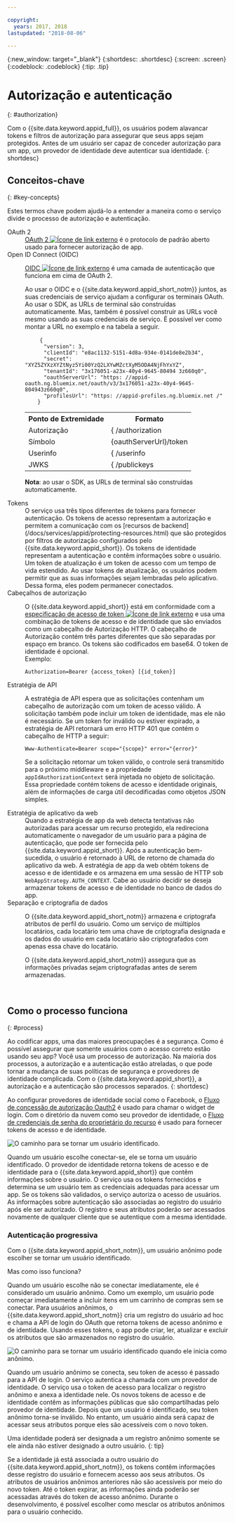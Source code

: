 ```yaml
---

copyright:
  years: 2017, 2018
lastupdated: "2018-08-06"

---
```


{:new_window: target="_blank"}
{:shortdesc: .shortdesc}
{:screen: .screen}
{:codeblock: .codeblock}
{:tip: .tip}

# Autorização e autenticação
{: #authorization}

Com o {{site.data.keyword.appid_full}}, os usuários podem alavancar tokens e filtros de autorização para assegurar que seus apps sejam protegidos. Antes de um usuário ser capaz de conceder autorização para um app, um provedor de identidade deve autenticar sua identidade.
{: shortdesc}


## Conceitos-chave
{: #key-concepts}

Estes termos chave podem ajudá-lo a entender a maneira como o serviço divide o processo de autorização e autenticação.

<dl>
  <dt>OAuth 2</dt>
    <dd><a href="https://tools.ietf.org/html/rfc6749" target="_blank">OAuth 2 <img src="../../icons/launch-glyph.svg" alt="Ícone de link externo"></a> é o protocolo de padrão aberto usado para fornecer autorização de app.</dd>
  <dt>Open ID Connect (OIDC)</dt>
    <dd><p><a href="http://openid.net/developers/specs/" target="_blank">OIDC <img src="../../icons/launch-glyph.svg" alt="Ícone de link externo"></a> é uma camada de autenticação que funciona em cima de OAuth 2.</p>
    <p>Ao usar o OIDC e o {{site.data.keyword.appid_short_notm}} juntos, as suas credenciais de serviço ajudam a
configurar os terminais OAuth. Ao usar o SDK, as URLs de terminal são construídas automaticamente. Mas, também é possível construir
as URLs você mesmo usando as suas credenciais de serviço. É possível ver como montar a URL no exemplo e na tabela a
seguir.</p>
    <pre class="codeblock">
    <code>{
      "version": 3,
      "clientId": "e8ac1132-5151-4d8a-934e-0141de8e2b34",
      "secret": "XYZ5ZYXzXYZtNyz5Yi00YzQ2LXYwMZctXyM5ODA4NjFhYxYZ",
      "tenantId": "3x176051-a23x-40y4-9645-80494 3z660q0",
      "oauthServerUrl": "https: //appid-oauth.ng.bluemix.net/oauth/v3/3x176051-a23x-40y4-9645-804943z660q0",
      "profilesUrl": "https: //appid-profiles.ng.bluemix.net /"
    }</code></pre>
    <table>
      <tr>
        <th>Ponto de Extremidade</th>
        <th>Formato</th>
      </tr>
      <tr>
        <td>Autorização</td>
        <td>{ /authorization</td>
      </tr>
      <tr>
        <td>Símbolo</td>
        <td>{oauthServerUrl}/token</td>
      </tr>
      <tr>
        <td>Userinfo</td>
        <td>{ /userinfo</td>
      </tr>
      <tr>
        <td>JWKS</td>
        <td>{ /publickeys</td>
      </tr>
    </table>
    <p><strong>Nota</strong>: ao usar o SDK, as URLs de terminal são construídas automaticamente.</p></dd>
  <dt>Tokens</dt>
    <dd>O serviço usa três tipos diferentes de tokens para fornecer autenticação. Os tokens de acesso representam a autorização e permitem a comunicação com os [recursos de backend](/docs/services/appid/protecting-resources.html) que são protegidos por filtros de autorização configurados pelo {{site.data.keyword.appid_short}}. Os tokens de identidade representam a autenticação e contêm informações sobre o usuário. 
Um token de atualização é um token de acesso com um tempo de vida estendido. Ao usar tokens de atualização, os usuários podem
permitir que as suas informações sejam lembradas pelo aplicativo. Dessa forma, eles podem permanecer conectados.
  </dd>
  <dt>Cabeçalhos de autorização</dt>
    <dd><p>O {{site.data.keyword.appid_short}} está em conformidade com a <a href="https://tools.ietf.org/html/rfc6750" target="blank">especificação de acesso de token <img src="../../icons/launch-glyph.svg" alt="Ícone de link externo"></a> e usa uma combinação de tokens de acesso e de identidade que são enviados como um cabeçalho de Autorização HTTP. O cabeçalho de Autorização contém três partes diferentes que são separadas por espaço em branco. Os tokens são codificados em base64. O token de identidade é opcional.</br>
    Exemplo:</p>
    <pre><code>Authorization=Bearer {access_token} [{id_token}]</pre></code></dd>
  <dt>Estratégia de API</dt>
    <dd><p>A estratégia de API espera que as solicitações contenham um cabeçalho de autorização com um token de acesso válido. A solicitação também pode incluir um token de identidade, mas ele não é necessário. Se um token for inválido ou estiver expirado, a estratégia de API retornará um erro HTTP 401 que contém o cabeçalho de HTTP a seguir:</p> <pre><code>Www-Authenticate=Bearer scope="{scope}" error="{error}"</code></pre>
    <p>Se a solicitação retornar um token válido, o controle será transmitido para o próximo middleware e a propriedade <code>appIdAuthorizationContext</code>
será injetada no objeto de solicitação. Essa propriedade contém tokens de acesso e identidade originais, além de informações de carga útil decodificadas como objetos JSON simples.</dd>
  <dt>Estratégia de aplicativo da web</dt>
    <dd>Quando a estratégia de app da web detecta tentativas não autorizadas para acessar um recurso protegido, ela redireciona automaticamente o navegador de um usuário para a página de autenticação, que pode ser fornecida pelo {{site.data.keyword.appid_short}}. Após a autenticação bem-sucedida, o usuário é retornado à URL de retorno de chamada do aplicativo da web. A estratégia de app da web obtém tokens de acesso e de identidade e os armazena em uma sessão de HTTP sob <code>WebAppStrategy.AUTH_CONTEXT</code>. Cabe ao usuário decidir se deseja armazenar tokens de acesso e de identidade no banco de dados do app.</dd>
  <dt>Separação e criptografia de dados</dt>
    <dd><p>O {{site.data.keyword.appid_short_notm}} armazena e criptografa atributos de perfil do usuário. Como um serviço de múltiplos locatários, cada locatário
tem uma chave de criptografia designada e os dados do usuário em cada locatário são criptografados com apenas essa chave do locatário.</p>
    <p>O {{site.data.keyword.appid_short_notm}} assegura que as informações privadas sejam criptografadas antes de serem armazenadas.</p></dd>
</dl>

</br>

## Como o processo funciona
{: #process}

Ao codificar apps, uma das maiores preocupações é a segurança. Como é possível assegurar que somente usuários com o acesso correto estão usando seu app? Você usa um processo de autorização. Na maioria dos processos, a autorização e a autenticação estão atreladas, o que pode tornar a mudança de suas políticas de segurança e provedores de identidade complicada. Com o {{site.data.keyword.appid_short}}, a autorização e a autenticação são processos separados.
{: shortdesc}

Ao configurar provedores de identidade social como o Facebook, o [Fluxo de concessão de autorização Oauth2](https://oauthlib.readthedocs.io/en/stable/oauth2/grants/authcode.html) é usado para chamar o widget de login. Com o diretório da nuvem como seu provedor de identidade, o [Fluxo de credenciais de senha do proprietário do recurso](https://oauthlib.readthedocs.io/en/stable/oauth2/grants/password.html) é usado para fornecer tokens de acesso e de identidade.

![O caminho para se tornar um usuário identificado.](/images/authenticationtrail.png)

Quando um usuário escolhe conectar-se, ele se torna um usuário identificado. O provedor de identidade retorna tokens de acesso e de identidade para o {{site.data.keyword.appid_short}} que contêm informações sobre o usuário. O serviço usa os tokens fornecidos e determina se um usuário tem as credenciais adequadas para acessar um app. Se os tokens são validados, o serviço autoriza o acesso de usuários. As informações sobre autenticação são associadas ao registro do usuário após ele ser autorizado. O registro e seus atributos poderão ser acessados novamente de qualquer cliente que se autentique com a mesma identidade.

### Autenticação progressiva

Com o {{site.data.keyword.appid_short_notm}}, um usuário anônimo pode escolher se tornar um usuário identificado.

Mas como isso funciona?

Quando um usuário escolhe não se conectar imediatamente, ele é considerado um usuário anônimo. Como um exemplo, um usuário pode começar imediatamente a incluir itens em um carrinho de compras sem se conectar. Para usuários anônimos, o {{site.data.keyword.appid_short_notm}} cria um registro do usuário ad hoc e chama a API de login do OAuth que retorna tokens de acesso anônimo e de identidade. Usando esses tokens, o app pode criar, ler, atualizar e excluir os atributos que são armazenados no registro do usuário.

![O caminho para se tornar um usuário identificado quando ele inicia como anônimo.](/images/anon-authenticationtrail.png)

Quando um usuário anônimo se conecta, seu token de acesso é passado para a API de login. O serviço autentica a chamada com um provedor de identidade. O serviço usa o token de acesso para localizar o registro anônimo e anexa a identidade nele. Os novos tokens de acesso e de identidade contêm as informações públicas que são compartilhadas pelo provedor de identidade. Depois que um usuário é identificado, seu token anônimo torna-se inválido. No entanto, um usuário ainda será capaz de acessar seus atributos porque eles são acessíveis com o novo token.

Uma identidade poderá ser designada a um registro anônimo somente se ele ainda não estiver designado a outro usuário.
{: tip}

Se a identidade já está associada a outro usuário do {{site.data.keyword.appid_short_notm}}, os tokens contêm informações desse registro do usuário e fornecem acesso aos seus atributos. Os atributos de usuários anônimos anteriores não são acessíveis por meio do novo token. Até o token expirar, as informações ainda poderão ser acessadas através do token de acesso anônimo. Durante o desenvolvimento, é possível escolher como mesclar os atributos anônimos para o usuário conhecido.

